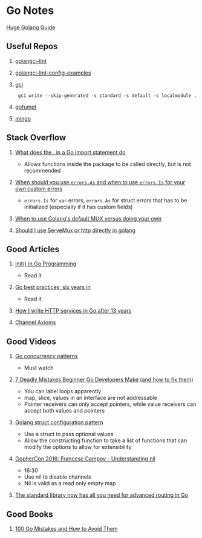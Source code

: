 # Go Notes

[Huge Golang Guide](https://docs.google.com/document/d/1Zb9GCWPKeEJ4Dyn2TkT-O3wJ8AFc-IMxZzTugNCjr-8/edit?pli=1)

## Useful Repos

1. [golangci-lint](https://github.com/golangci/golangci-lint)
1. [golangci-lint-config-examples](https://github.com/ccoVeille/golangci-lint-config-examples)
1. [gci](https://github.com/daixiang0/gci)

        gci write --skip-generated -s standard -s default -s localmodule .

1. [gofumpt](https://github.com/mvdan/gofumpt)
1. [mingo](https://github.com/bobg/mingo.git)

## Stack Overflow

1. [What does the . in a Go import statement do](https://stackoverflow.com/a/6478990)
    - Allows functions inside the package to be called directly, but is not recommended

1. [When should you use `errors.As` and when to use `errors.Is` for your own custom errors](https://stackoverflow.com/a/76918940)
    - `errors.Is` for `var` errors, `errors.As` for struct errors that has to be initialized (especially if it has custom fields)

1. [When to use Golang's default MUX versus doing your own](https://stackoverflow.com/a/30063908) 

1. [Should I use ServeMux or http directly in golang](https://stackoverflow.com/q/36248946)

## Good Articles

1. [init() in Go Programming](https://david-yappeter.medium.com/init-in-go-programming-31e2c2bc2371)
    - Read it

1. [Go best practices, six years in](https://peter.bourgon.org/go-best-practices-2016/)
    - Read it

1. [How I write HTTP services in Go after 13 years](https://grafana.com/blog/2024/02/09/how-i-write-http-services-in-go-after-13-years/)

1. [Channel Axioms](https://dave.cheney.net/2014/03/19/channel-axioms)

## Good Videos

1. [Go concurrency patterns](https://youtu.be/f6kdp27TYZs?si=DqVBjbLDGg31j8XK)
    - Must watch

1. [7 Deadly Mistakes Beginner Go Developers Make (and how to fix them)](https://www.youtube.com/watch?v=biGr232TBwc)
    - You can label loops apparently
    - map, slice, values in an interface are not addressable
    - Pointer receivers can only accept pointers, while value receivers can accept both values and pointers

1. [Golang struct configuration pattern](https://www.youtube.com/watch?v=MDy7JQN5MN4)
    - Use a struct to pass optional values
    - Allow the constructing function to take a list of functions that can modify the options to allow for extensibility

1. [GopherCon 2016: Francesc Campoy - Understanding nil](https://www.youtube.com/watch?v=ynoY2xz-F8s)
    - 16:30
    - Use nil to disable channels
    - Nil is valid as a read only empty map

1. [The standard library now has all you need for advanced routing in Go](https://www.youtube.com/watch?v=H7tbjKFSg58)

## Good Books

1. [100 Go Mistakes and How to Avoid Them](https://100go.co/)
